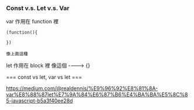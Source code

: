 ### Const v.s. Let  v.s. Var ###

var 作用在 function 裡

    (function(){

    })

    像上面這種

let 作用在 block 裡  像這個 ----> {}


=== const vs let, var vs let ===




https://medium.com/@realdennis/%E9%96%92%E8%81%8A-var%E8%88%87let%E7%9A%84%E6%87%B6%E4%BA%BA%E5%8C%85-javascript-b5a3f40ee28d
